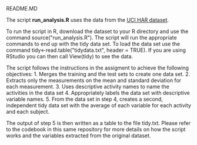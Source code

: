 README.MD

The script **run_analysis.R** uses the data from the [UCI HAR dataset](https://archive.ics.uci.edu/ml/datasets/Human+Activity+Recognition+Using+Smartphones). 

To run the script in R, download the dataset to your R directory and use the command source("run_analysis.R"). The script will run the appropriate 
commands to end up with the tidy data set. To load the data set use the command tidy<-read.table("tidydata.txt", header = TRUE).
If you are using RStudio you can then call View(tidy) to see the data.

The script follows the instructions in the assigment to achieve the following objectives:
	1. Merges the training and the test sets to create one data set.
	2. Extracts only the measurements on the mean and standard deviation for each measurement. 
	3. Uses descriptive activity names to name the activities in the data set
	4. Appropriately labels the data set with descriptive variable names. 
	5. From the data set in step 4, creates a second, independent tidy data set with the average of each variable for each activity and each subject.

The output of step 5 is then written as a table to the file tidy.txt.
Please refer to the codebook in this same repository for more details on how the script works and the variables extracted from the original dataset.